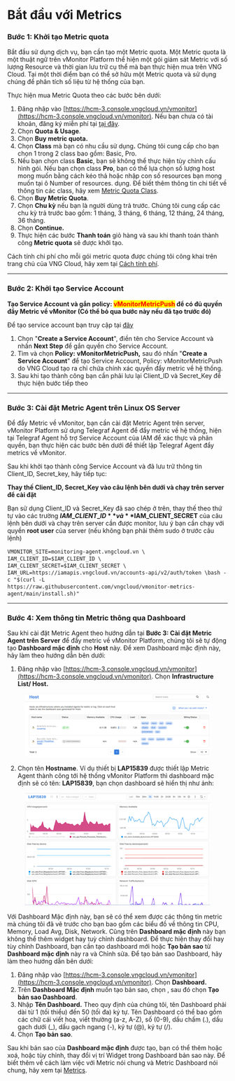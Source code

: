 # Bắt đầu với Metrics

### Bước 1: Khởi tạo Metric quota <a href="#batdauvoimetrics-buoc1-khoitaometricquota" id="batdauvoimetrics-buoc1-khoitaometricquota"></a>

Bắt đầu sử dụng dịch vụ, bạn cần tạo một Metric quota. Một Metric quota là một thuật ngữ trên vMonitor Platform thể hiện một gói giám sát Metric với số lượng Resource và thời gian lưu trữ cụ thể mà bạn thực hiện mua trên VNG Cloud. Tại một thời điểm bạn có thể sở hữu một Metric quota và sử dụng chúng để phân tích số liệu từ hệ thống của bạn.

Thực hiện mua Metric Quota theo các bước bên dưới:

1. Đăng nhập vào [https://hcm-3.console.vngcloud.vn/vmonitor](https://hcm-3.console.vngcloud.vn/vmonitor). Nếu bạn chưa có tài khoản, đăng ký miễn phí tại [tại đây](https://register.vngcloud.vn/signup).
2. Chọn **Quota & Usage**.
3. Chọn **Buy metric quota.**
4. Chọn **Class** mà bạn có nhu cầu sử dụn&#x67;**.** Chúng tôi cung cấp cho bạn chọn 1 trong 2 class bao gồm: Basic, Pro.
5. Nếu bạn chọn class **Basic**, bạn sẽ không thể thực hiện tùy chỉnh cấu hình gói. Nếu bạn chọn class **Pro**, bạn có thể lựa chọn số lượng host mong muốn bằng cách kéo thả hoặc nhập con số resources bạn mong muốn tại ô Number of resources. dụng. Để biết thêm thông tin chi tiết về thông tin các class, hãy xem [Metric Quota Class](../vmonitor-platform-la-gi/vmonitor-platform-metric-la-gi/metric-quota-class.md).
6. Chọn **Buy Metric Quota**.
7. Chọn **Chu kỳ** nếu bạn là người dùng trả trước. Chúng tôi cung cấp các chu kỳ trả trước bao gồm: 1 tháng, 3 tháng, 6 tháng, 12 tháng, 24 tháng, 36 tháng.
8. Chọn **Continue.**
9. Thực hiện các bước **Thanh toán** giỏ hàng và sau khi thanh toán thành công **Metric quota** sẽ được khởi tạo.

Cách tính chi phí cho mỗi gói metric quota được chúng tôi công khai trên trang chủ của VNG Cloud, hãy xem tại [Cách tính phí](../../vstorage/object-storage/vstorage-hcm03/cach-tinh-phi/).

***

### Bước 2: Khởi tạo Service Account <a href="#batdauvoimetrics-buoc2-khoitaoserviceaccount" id="batdauvoimetrics-buoc2-khoitaoserviceaccount"></a>

**Tạo Service Account và gắn policy:&#x20;**<mark style="color:red;">**vMonitorMetricPush**</mark>**&#x20;để có đủ quyền đẩy Metric về vMonitor (Có thể bỏ qua bước này nếu đã tạo trước đó)**

Để tạo service account bạn truy cập tại [đây](https://hcm-3.console.vngcloud.vn/iam/service-accounts)

1. Chọn "**Create a Service Account**", điền tên cho Service Account và nhấn **Next Step** để gắn quyền cho Service Account.
2. Tìm và chọn **Policy:** **vMonitorMetricPush,** sau đó nhấn "**Create a Service Account**" để tạo Service Account, Policy: vMonitorMetricPush do VNG Cloud tạo ra chỉ chứa chính xác quyền đẩy metric về hệ thống.
3. Sau khi tạo thành công bạn cần phải lưu lại Client\_ID và Secret\_Key để thực hiện bước tiếp theo

***

### Bước 3: Cài đặt Metric Agent trên Linux OS Server <a href="#batdauvoimetrics-buoc3-caidatmetricagenttrenlinuxosserver" id="batdauvoimetrics-buoc3-caidatmetricagenttrenlinuxosserver"></a>

Để đẩy Metric về vMonitor, bạn cần cài đặt Metric Agent trên server, vMonitor Platform sử dụng Telegraf Agent để đẩy metric về hệ thống, hiện tại Telegraf Agent hỗ trợ Service Account của IAM để xác thực và phân quyền, bạn thực hiện các bước bên dưới để thiết lập Telegraf Agent đẩy metrics về vMonitor.

Sau khi khởi tạo thành công Service Account và đã lưu trữ thông tin Client\_ID, Secret\_key, hãy tiếp tục:

**Thay thế Client\_ID, Secret\_Key vào câu lệnh bên dưới và chạy trên server để cài đặt**

Bạn sử dụng Client\_ID và Secret\_Key đã sao chép ở trên, thay thế theo thứ tự vào các trường **$IAM\_CLIENT\_ID** và **$IAM\_CLIENT\_SECRET** của câu lệnh bên dưới và chạy trên server cần được monitor, lưu ý bạn cần chạy với quyền **root user** của server (nếu không bạn phải thêm sudo ở trước câu lệnh)

```
VMONITOR_SITE=monitoring-agent.vngcloud.vn \
IAM_CLIENT_ID=$IAM_CLIENT_ID \
IAM_CLIENT_SECRET=$IAM_CLIENT_SECRET \
IAM_URL=https://iamapis.vngcloud.vn/accounts-api/v2/auth/token \bash -c "$(curl -L 
https://raw.githubusercontent.com/vngcloud/vmonitor-metrics-agent/main/install.sh)"
```

***

### Bước 4: Xem thông tin Metric thông qua Dashboard <a href="#batdauvoimetrics-buoc4-xemthongtinmetricthongquadashboard" id="batdauvoimetrics-buoc4-xemthongtinmetricthongquadashboard"></a>

Sau khi cài đặt Metric Agent theo hướng dẫn tại **Bước 3: Cài đặt Metric Agent trên Server** để đẩy metric về vMonitor Platform, chúng tôi sẽ tự động tạo **Dashboard mặc định** cho **Host** này. Để xem Dashboard mặc định này, hãy làm theo hướng dẫn bên dưới:&#x20;

1. Đăng nhập vào [https://hcm-3.console.vngcloud.vn/vmonitor](https://hcm-3.console.vngcloud.vn/vmonitor). Chọn **Infrastructure List/ Host.**

<figure><img src="../../.gitbook/assets/image (35) (1).png" alt=""><figcaption></figcaption></figure>

2. Chọn tên **Hostname**. Ví dụ thiết bị **LAP15839** được thiết lập Metric Agent thành công tới hệ thống vMonitor Platform thì dashboard mặc định sẽ có tên: **LAP15839**, bạn chọn dashboard sẽ hiển thị như ảnh:

<figure><img src="../../.gitbook/assets/image (36) (1).png" alt=""><figcaption></figcaption></figure>

Với Dashboard Mặc định này, bạn sẽ có thể xem được các thông tin metric mà chúng tôi đã vẽ trước cho bạn bao gồm các biểu đồ về thông tin CPU, Memory, Load Avg, Disk, Network. Cũng trên **Dashboard mặc định** này bạn không thể thêm widget hay tuỳ chỉnh dashboard. Để thực hiện thay đổi hay tùy chỉnh Dashboard, bạn cần tạo dashboard mới hoặc **Tạo bản sao** từ **Dashboard mặc định** này ra và Chỉnh sửa. Để tạo bản sao Dashboard, hãy làm theo hướng dẫn bên dưới:&#x20;

1. Đăng nhập vào [https://hcm-3.console.vngcloud.vn/vmonitor](https://hcm-3.console.vngcloud.vn/vmonitor). Chọn **Dashboard.**
2. Trên **Dashboard Mặc định** muốn tạo bản sao, chọn <img src="https://docs.vngcloud.vn/download/thumbnails/49649936/image2023-4-18_11-33-12.png?version=1&#x26;modificationDate=1691483173000&#x26;api=v2" alt="" data-size="line">, sau đó chọn **Tạo bản sao Dashboard**.
3. Nhập **Tên Dashboard.** Theo quy định của chúng tôi, tên Dashboard phải dài từ 1 (tối thiểu) đến 50 (tối đa) ký tự. Tên Dashboard có thể bao gồm các chữ cái viết hoa, viết thường (a-z, A-Z), số (0-9), dấu chấm (.), dấu gạch dưới (\_), dấu gạch ngang (-), ký tự (@), ký tự (/).
4. Chọn **Tạo bản sao**.

Sau khi bản sao của **Dashboard mặc định** được tạo, bạn có thể thêm hoặc xoá, hoặc tùy chỉnh, thay đổi vị trí Widget trong Dashboard bản sao này. Để biết thêm về cách làm việc với Metric nói chung và Metric Dashboard nói chung, hãy xem tại [Metrics](../../vlb-load-balancer-new-version/giam-sat-hoat-dong-lb/metrics.md).
